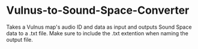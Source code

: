 # Vulnus-to-Sound-Space-Converter

Takes a Vulnus map's audio ID and data as input and outputs Sound Space data to a .txt file.
Make sure to include the .txt extention when naming the output file.
